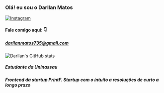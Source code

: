 ### Olá! eu sou o Darllan Matos
[ ![Instagram](https://img.shields.io/badge/Instagram-E4405F?style=for-the-badge&logo=instagram&logoColor=white)](https://www.instagram.com/07_darllanm/)
#### Fale comigo aqui: 👇
##### darllanmatos735@gmail.com
 ![Darllan's GitHub stats](https://github-readme-stats.vercel.app/api?username=Darllan&show_icons=true&theme=transparent)
##### Estudante da Uninassau 
##### Frontend da startup PrintF. Startup com o intuito a resoluções de curto a longo prazo
